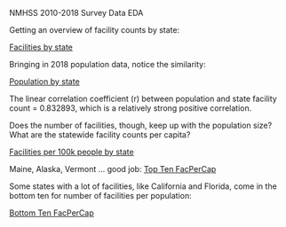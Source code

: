 NMHSS 2010-2018 Survey Data EDA


Getting an overview of facility counts by state:

[Facilities by state](/images/facByState.jpeg)

Bringing in 2018 population data, notice the similarity:

[Population by state](/images/popByState.jpeg)

The linear correlation coefficient (r) between population and state facility count = 0.832893,
which is a relatively strong positive correlation.

Does the number of facilities, though, keep up with the population size? What are the statewide facility counts per capita?

[Facilities per 100k people by state](/images/facPerCapitaByState.jpeg)

Maine, Alaska, Vermont ... good job: [Top Ten FacPerCap](/images/topten1.jpeg)

Some states with a lot of facilities, like California and Florida, come in the bottom ten for number of facilities per population:

[Bottom Ten FacPerCap](/images/bottomten1.jpeg)
